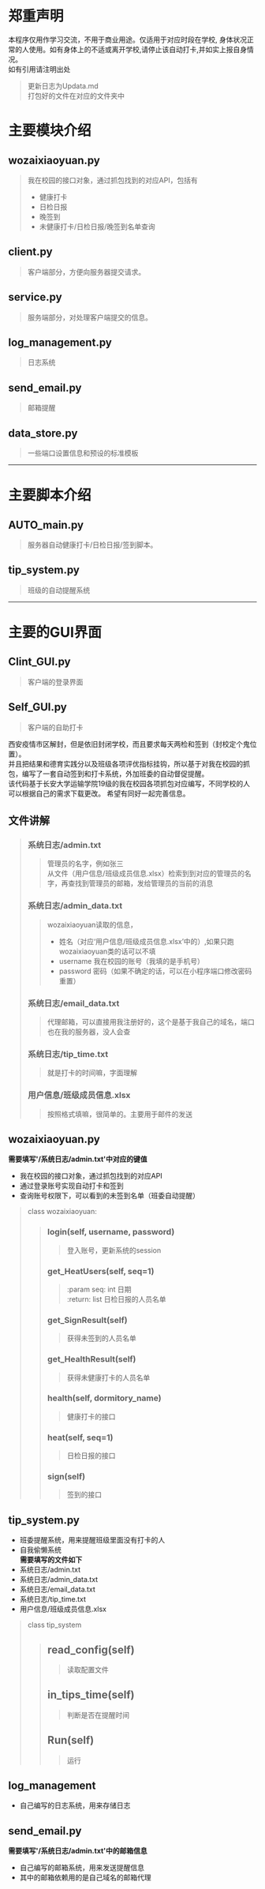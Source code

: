 # 郑重声明
本程序仅用作学习交流，不用于商业用途。仅适用于对应时段在学校, 身体状况正常的人使用。如有身体上的不适或离开学校,请停止该自动打卡,并如实上报自身情况。  
如有引用请注明出处
> 更新日志为Updata.md  
> 打包好的文件在对应的文件夹中
# 主要模块介绍
## wozaixiaoyuan.py ##
> 我在校园的接口对象，通过抓包找到的对应API，包括有
> - 健康打卡
> - 日检日报
> - 晚签到
> - 未健康打卡/日检日报/晚签到名单查询
## client.py
> 客户端部分，方便向服务器提交请求。
## service.py
> 服务端部分，对处理客户端提交的信息。
## log_management.py
> 日志系统
## send_email.py
> 邮箱提醒
## data_store.py
> 一些端口设置信息和预设的标准模板
------
# 主要脚本介绍
## AUTO_main.py
> 服务器自动健康打卡/日检日报/签到脚本。
## tip_system.py
> 班级的自动提醒系统
------
# 主要的GUI界面
## Clint_GUI.py
> 客户端的登录界面
## Self_GUI.py
> 客户端的自助打卡

西安疫情市区解封，但是依旧封闭学校，而且要求每天两检和签到（封校定个鬼位置）。  
并且把结果和德育实践分以及班级各项评优指标挂钩，所以基于对我在校园的抓包，编写了一套自动签到和打卡系统，外加班委的自动督促提醒。  
该代码基于长安大学运输学院19级的我在校园各项抓包对应编写，不同学校的人可以根据自己的需求下载更改。
希望有同好一起完善信息。
## 文件讲解
> ### 系统日志/admin.txt
>> 管理员的名字，例如张三  
>> 从文件（用户信息/班级成员信息.xlsx）检索到到对应的管理员的名字，再查找到管理员的邮箱，发给管理员的当前的消息
> ### 系统日志/admin_data.txt
>> wozaixiaoyuan读取的信息，
>>- 姓名（对应‘用户信息/班级成员信息.xlsx’中的）,如果只跑wozaixiaoyuan类的话可以不填
>>- username 我在校园的账号（我填的是手机号）  
>>- password 密码（如果不确定的话，可以在小程序端口修改密码重置）
> ### 系统日志/email_data.txt
>> 代理邮箱，可以直接用我注册好的，这个是基于我自己的域名，端口也在我的服务器，没人会查
> ### 系统日志/tip_time.txt
>> 就是打卡的时间嘛，字面理解
> ### 用户信息/班级成员信息.xlsx
>> 按照格式填嘛，很简单的。主要用于邮件的发送

## wozaixiaoyuan.py ##
**需要填写'/系统日志/admin.txt'中对应的键值**
- 我在校园的接口对象，通过抓包找到的对应API
- 通过登录账号实现自动打卡和签到
- 查询账号权限下，可以看到的未签到名单（班委自动提醒）
> class wozaixiaoyuan:
>> ### login(self, username, password)
>>>登入账号，更新系统的session
>> ### get_HeatUsers(self, seq=1)
>>>:param seq: int 日期  
>>>:return: list 日检日报的人员名单
>> ### get_SignResult(self)
>>>获得未签到的人员名单
>> ### get_HealthResult(self)
>>> 获得未健康打卡的人员名单
>> ### health(self, dormitory_name)
>>>健康打卡的接口
>> ### heat(self, seq=1)
>>> 日检日报的接口
>>### sign(self)
>>> 签到的接口
## tip_system.py ##
- 班委提醒系统，用来提醒班级里面没有打卡的人
- 自我偷懒系统  
**需要填写的文件如下**
- 系统日志/admin.txt
- 系统日志/admin_data.txt
- 系统日志/email_data.txt
- 系统日志/tip_time.txt
- 用户信息/班级成员信息.xlsx
> class tip_system
>> ## read_config(self)
>>> 读取配置文件
>> ## in_tips_time(self)
>>> 判断是否在提醒时间
>> ## Run(self)
>>> 运行
## log_management ##
- 自己编写的日志系统，用来存储日志
## send_email.py ## 
**需要填写'/系统日志/admin.txt'中的邮箱信息**
- 自己编写的邮箱系统，用来发送提醒信息
- 其中的邮箱依赖用的是自己域名的邮箱代理

